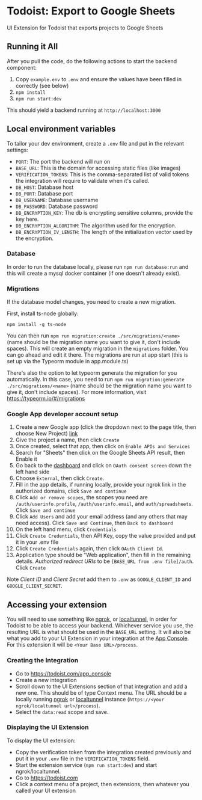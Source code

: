 # Todoist: Export to Google Sheets

UI Extension for Todoist that exports projects to Google Sheets

## Running it All

After you pull the code, do the following actions to start the backend component:

1. Copy `example.env` to `.env` and ensure the values have been filled in correctly (see below)
2. `npm install`
3. `npm run start:dev`

This should yield a backend running at `http://localhost:3000`

## Local environment variables

To tailor your dev environment, create a `.env` file and put in the relevant settings:

-   `PORT`: The port the backend will run on
-   `BASE_URL`: This is the domain for accessing static files (like images)
-   `VERIFICATION_TOKENS`: This is the comma-separated list of valid tokens the integration will require to validate when it's called.
-   `DB_HOST`: Database host
-   `DB_PORT`: Database port
-   `DB_USERNAME`: Database username
-   `DB_PASSWORD`: Database password
-   `DB_ENCRYPTION_KEY`: The db is encrypting sensitive columns, provide the key here.
-   `DB_ENCRYPTION_ALGORITHM`: The algorithm used for the encryption.
-   `DB_ENCRYPTION_IV_LENGTH`: The length of the initialization vector used by the encryption.

### Database

In order to run the database locally, please run `npm run database:run` and this will create a mysql docker container (if one doesn't already exist).

### Migrations

If the database model changes, you need to create a new migration.

First, install ts-node globally:

`npm install -g ts-node`

You can then run `npm run migration:create ./src/migrations/<name>` (name should be the migration name you want to give it, don't include spaces).
This will create an empty migration in the `migrations` folder. You can go ahead and edit it there. The migrations are run at app start (this is set up via the Typeorm module in app.module.ts)

There's also the option to let typeorm generate the migration for you automatically. In this case,
you need to run `npm run migration:generate ./src/migrations/<name>` (name should be the migration name you want to give it, don't include spaces).
For more information, visit https://typeorm.io/#/migrations

### Google App developer account setup

1. Create a new Google app (click the dropdown next to the page title, then choose New Project) [link](https://console.cloud.google.com/apis/dashboard)
2. Give the project a name, then click `Create`
3. Once created, select that app, then click on `Enable APIs and Services`
4. Search for "Sheets" then click on the Google Sheets API result, then Enable it
5. Go back to the [dashboard](https://console.cloud.google.com/apis/dashboard) and click on `OAuth consent screen` down the left hand side
6. Choose `External`, then click `Create`.
7. Fill in the app details, if running locally, provide your ngrok link in the authorized domains, click `Save and continue`
8. Click `Add or remove scopes`, the scopes you need are `/auth/userinfo.profile`, `/auth/userinfo.email`, and `auth/spreadsheets`. Click `Save and continue`
9. Click `Add Users` and add your email address (and any others that may need access). Click `Save and Continue`, then `Back to dashboard`
10. On the left hand menu, click `Credentials`
11. Click `Create Credentials`, then API Key, copy the value provided and put it in your .env file
12. Click `Create Credentials` again, then click `OAuth Client Id`.
13. Application type should be "Web application", then fill in the remaining details. _Authorized redirect URIs_ to be `[BASE_URL from .env file]/auth`. Click `Create`

Note _Client ID_ and _Client Secret_ add them to `.env` as `GOOGLE_CLIENT_ID` and `GOOGLE_CLIENT_SECRET`.

## Accessing your extension

You will need to use something like [ngrok](https://ngrok.com/), or [localtunnel](http://localtunnel.github.io/www/), in order for Todoist to be able to access your backend. Whichever service you use, the resulting URL is what should be used in the `BASE_URL` setting. It will also be what you add to your UI Extension in your integration at the [App Console](https://todoist.com/app_console). For this extension it will be `<Your Base URL>/process`.

### Creating the Integration

-   Go to https://todoist.com/app_console
-   Create a new integration
-   Scroll down to the UI Extensions section of that integration and add a new one. This should be of type Context menu. The URL should be a locally running [ngrok](https://ngrok.com/) or [localtunnel](https://www.npmjs.com/package/localtunnel) instance (`https://<your ngrok/localtunnel url>/process`).
-   Select the `data:read` scope and save.

### Displaying the UI Extension

To display the UI extension:

-   Copy the verification token from the integration created previously and put it in your `.env` file in the `VERIFICATION_TOKENS` field.
-   Start the extension service (`npm run start:dev`) and start ngrok/localtunnel.
-   Go to https://todoist.com
-   Click a context menu of a project, then extensions, then whatever you called your UI extension
